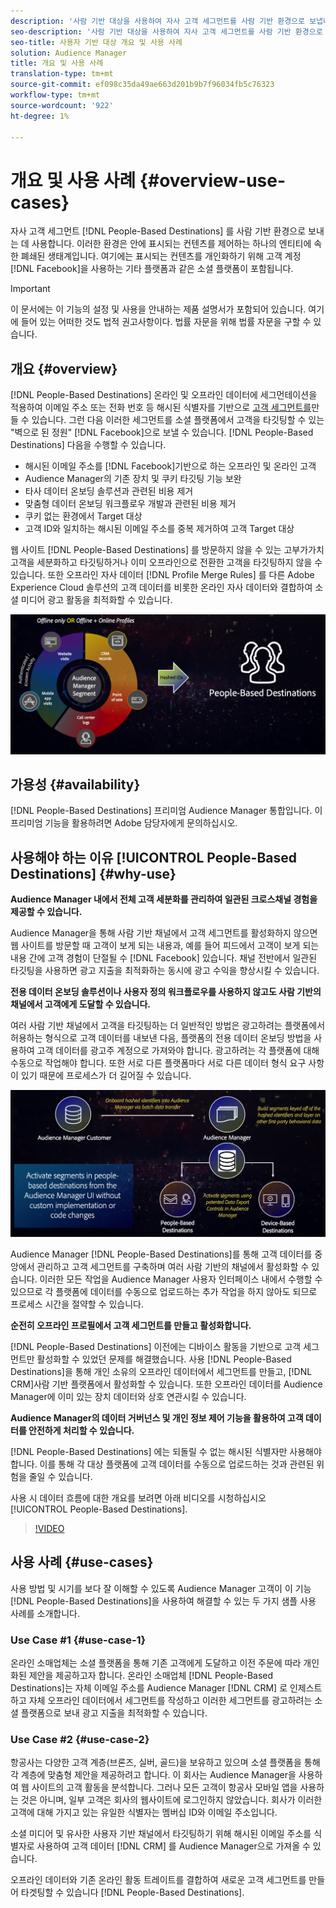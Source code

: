 ```yaml
---
description: '사람 기반 대상을 사용하여 자사 고객 세그먼트를 사람 기반 환경으로 보냅니다. 이러한 환경은 안에 표시되는 컨텐츠를 제어하는 하나의 엔티티에 속한 폐쇄된 생태계입니다. 여기에는 Facebook과 같은 소셜 플랫폼과 고객 계정을 사용하여 표시된 컨텐츠를 개인화하는 기타 플랫폼이 포함됩니다. '
seo-description: '사람 기반 대상을 사용하여 자사 고객 세그먼트를 사람 기반 환경으로 보냅니다. 이러한 환경은 안에 표시되는 컨텐츠를 제어하는 하나의 엔티티에 속한 폐쇄된 생태계입니다. 여기에는 Facebook과 같은 소셜 플랫폼과 고객 계정을 사용하여 표시된 컨텐츠를 개인화하는 기타 플랫폼이 포함됩니다.  '
seo-title: 사용자 기반 대상 개요 및 사용 사례
solution: Audience Manager
title: 개요 및 사용 사례
translation-type: tm+mt
source-git-commit: ef098c35da49ae663d201b9b7f96034fb5c76323
workflow-type: tm+mt
source-wordcount: '922'
ht-degree: 1%

---
```



# 개요 및 사용 사례 {#overview-use-cases}

자사 고객 세그먼트 [!DNL People-Based Destinations] 를 사람 기반 환경으로 보내는 데 사용합니다. 이러한 환경은 안에 표시되는 컨텐츠를 제어하는 하나의 엔티티에 속한 폐쇄된 생태계입니다. 여기에는 표시되는 컨텐츠를 개인화하기 위해 고객 계정 [!DNL Facebook]을 사용하는 기타 플랫폼과 같은 소셜 플랫폼이 포함됩니다.

>[!IMPORTANT]
>이 문서에는 이 기능의 설정 및 사용을 안내하는 제품 설명서가 포함되어 있습니다. 여기에 들어 있는 어떠한 것도 법적 권고사항이다. 법률 자문을 위해 법률 자문을 구할 수 있습니다.

## 개요 {#overview}

[!DNL People-Based Destinations] 온라인 및 오프라인 데이터에 세그먼테이션을 적용하여 이메일 주소 또는 전화 번호 등 해시된 식별자를 기반으로 [고객 세그먼트를](people-based-destinations-prerequisites.md#hashing-requirements)만들 수 있습니다. 그런 다음 이러한 세그먼트를 소셜 플랫폼에서 고객을 타깃팅할 수 있는 &quot;벽으로 된 정원&quot; [!DNL Facebook]으로 보낼 수 있습니다. [!DNL People-Based Destinations] 다음을 수행할 수 있습니다.

* 해시된 이메일 주소를 [!DNL Facebook]기반으로 하는 오프라인 및 온라인 고객
* Audience Manager의 기존 장치 및 쿠키 타깃팅 기능 보완
* 타사 데이터 온보딩 솔루션과 관련된 비용 제거
* 맞춤형 데이터 온보딩 워크플로우 개발과 관련된 비용 제거
* 쿠키 없는 환경에서 Target 대상
* 고객 ID와 일치하는 해시된 이메일 주소를 중복 제거하여 고객 Target 대상

웹 사이트 [!DNL People-Based Destinations] 를 방문하지 않을 수 있는 고부가가치 고객을 세분화하고 타깃팅하거나 이미 오프라인으로 전환한 고객을 타깃팅하지 않을 수 있습니다. 또한 오프라인 자사 데이터 [!DNL Profile Merge Rules] 를 다른 Adobe Experience Cloud 솔루션의 고객 데이터를 비롯한 온라인 자사 데이터와 결합하여 소셜 미디어 광고 활동을 최적화할 수 있습니다.

![pbd-overview](assets/pbd-overview.png)

## 가용성 {#availability}

[!DNL People-Based Destinations] 프리미엄 Audience Manager 통합입니다. 이 프리미엄 기능을 활용하려면 Adobe 담당자에게 문의하십시오.

## 사용해야 하는 이유 [!UICONTROL People-Based Destinations] {#why-use}

**Audience Manager 내에서 전체 고객 세분화를 관리하여 일관된 크로스채널 경험을 제공할 수 있습니다.**

Audience Manager을 통해 사람 기반 채널에서 고객 세그먼트를 활성화하지 않으면 웹 사이트를 방문할 때 고객이 보게 되는 내용과, 예를 들어 피드에서 고객이 보게 되는 내용 간에 고객 경험이 단절될 수 [!DNL Facebook] 있습니다. 채널 전반에서 일관된 타깃팅을 사용하면 광고 지출을 최적화하는 동시에 광고 수익을 향상시킬 수 있습니다.

**전용 데이터 온보딩 솔루션이나 사용자 정의 워크플로우를 사용하지 않고도 사람 기반의 채널에서 고객에게 도달할 수 있습니다.**

여러 사람 기반 채널에서 고객을 타깃팅하는 더 일반적인 방법은 광고하려는 플랫폼에서 허용하는 형식으로 고객 데이터를 내보낸 다음, 플랫폼의 전용 데이터 온보딩 방법을 사용하여 고객 데이터를 광고주 계정으로 가져와야 합니다. 광고하려는 각 플랫폼에 대해 수동으로 작업해야 합니다. 또한 서로 다른 플랫폼마다 서로 다른 데이터 형식 요구 사항이 있기 때문에 프로세스가 더 길어질 수 있습니다.

![pbd-overview](assets/pbd-diagram.png)

Audience Manager [!DNL People-Based Destinations]를 통해 고객 데이터를 중앙에서 관리하고 고객 세그먼트를 구축하며 여러 사람 기반의 채널에서 활성화할 수 있습니다. 이러한 모든 작업을 Audience Manager 사용자 인터페이스 내에서 수행할 수 있으므로 각 플랫폼에 데이터를 수동으로 업로드하는 추가 작업을 하지 않아도 되므로 프로세스 시간을 절약할 수 있습니다.

**순전히 오프라인 프로필에서 고객 세그먼트를 만들고 활성화합니다.**

[!DNL People-Based Destinations] 이전에는 디바이스 활동을 기반으로 고객 세그먼트만 활성화할 수 있었던 문제를 해결했습니다. 사용 [!DNL People-Based Destinations]을 통해 개인 소유의 오프라인 데이터에서 세그먼트를 만들고, [!DNL CRM]사람 기반 플랫폼에서 활성화할 수 있습니다. 또한 오프라인 데이터를 Audience Manager에 이미 있는 장치 데이터와 상호 연관시킬 수 있습니다.

**Audience Manager의 데이터 거버넌스 및 개인 정보 제어 기능을 활용하여 고객 데이터를 안전하게 처리할 수 있습니다.**

[!DNL People-Based Destinations] 에는 되돌릴 수 없는 해시된 식별자만 사용해야 합니다. 이를 통해 각 대상 플랫폼에 고객 데이터를 수동으로 업로드하는 것과 관련된 위험을 줄일 수 있습니다.

사용 시 데이터 흐름에 대한 개요를 보려면 아래 비디오를 시청하십시오 [!UICONTROL People-Based Destinations].

>[!VIDEO](https://video.tv.adobe.com/v/28968/)

## 사용 사례 {#use-cases}

사용 방법 및 시기를 보다 잘 이해할 수 있도록 Audience Manager 고객이 이 기능 [!DNL People-Based Destinations]을 사용하여 해결할 수 있는 두 가지 샘플 사용 사례를 소개합니다.

### Use Case #1 {#use-case-1}

온라인 소매업체는 소셜 플랫폼을 통해 기존 고객에게 도달하고 이전 주문에 따라 개인화된 제안을 제공하고자 합니다. 온라인 소매업체 [!DNL People-Based Destinations]는 자체 이메일 주소를 Audience Manager [!DNL CRM] 로 인제스트하고 자체 오프라인 데이터에서 세그먼트를 작성하고 이러한 세그먼트를 광고하려는 소셜 플랫폼으로 보내 광고 지출을 최적화할 수 있습니다.

### Use Case #2 {#use-case-2}

항공사는 다양한 고객 계층(브론즈, 실버, 골드)을 보유하고 있으며 소셜 플랫폼을 통해 각 계층에 맞춤형 제안을 제공하려고 합니다. 이 회사는 Audience Manager을 사용하여 웹 사이트의 고객 활동을 분석합니다. 그러나 모든 고객이 항공사 모바일 앱을 사용하는 것은 아니며, 일부 고객은 회사의 웹사이트에 로그인하지 않았습니다. 회사가 이러한 고객에 대해 가지고 있는 유일한 식별자는 멤버십 ID와 이메일 주소입니다.

소셜 미디어 및 유사한 사용자 기반 채널에서 타깃팅하기 위해 해시된 이메일 주소를 식별자로 사용하여 고객 데이터 [!DNL CRM] 를 Audience Manager으로 가져올 수 있습니다.

오프라인 데이터와 기존 온라인 활동 트레이트를 결합하여 새로운 고객 세그먼트를 만들어 타겟팅할 수 있습니다 [!DNL People-Based Destinations].
